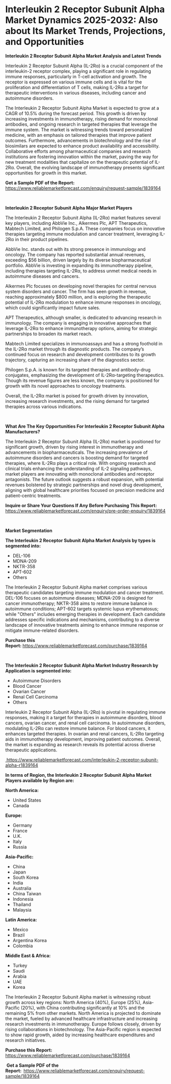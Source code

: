 <p><h1>Interleukin 2 Receptor Subunit Alpha Market Dynamics 2025-2032: Also about Its Market Trends, Projections, and Opportunities</h1></p><p><strong>Interleukin 2 Receptor Subunit Alpha Market Analysis and Latest Trends</strong></p>
<p><p>Interleukin 2 Receptor Subunit Alpha (IL-2Rα) is a crucial component of the interleukin-2 receptor complex, playing a significant role in regulating immune responses, particularly in T-cell activation and growth. The receptor is expressed on various immune cells and is vital for the proliferation and differentiation of T cells, making IL-2Rα a target for therapeutic interventions in various diseases, including cancer and autoimmune disorders.</p><p>The Interleukin 2 Receptor Subunit Alpha Market is expected to grow at a CAGR of 10.5% during the forecast period. This growth is driven by increasing investments in immunotherapy, rising demand for monoclonal antibodies, and ongoing research in targeted therapies that leverage the immune system. The market is witnessing trends toward personalized medicine, with an emphasis on tailored therapies that improve patient outcomes. Furthermore, advancements in biotechnology and the rise of biosimilars are expected to enhance product availability and accessibility. Collaborative efforts among pharmaceutical companies and research institutions are fostering innovation within the market, paving the way for new treatment modalities that capitalize on the therapeutic potential of IL-2Rα. Overall, the evolving landscape of immunotherapy presents significant opportunities for growth in this market.</p></p>
<p><strong>Get a Sample PDF of the Report:&nbsp;</strong> <a href="https://www.reliablemarketforecast.com/enquiry/request-sample/1839164?utm_campaign=2516&utm_medium=2&utm_source=Github&utm_content=ia&utm_term=19042025&utm_id=interleukin-2-receptor-subunit-alpha">https://www.reliablemarketforecast.com/enquiry/request-sample/1839164</a></p>
<p>&nbsp;</p>
<p><strong>Interleukin 2 Receptor Subunit Alpha Major Market Players</strong></p>
<p><p>The Interleukin 2 Receptor Subunit Alpha (IL-2Rα) market features several key players, including AbbVie Inc., Alkermes Plc, APT Therapeutics, Mabtech Limited, and Philogen S.p.A. These companies focus on innovative therapies targeting immune modulation and cancer treatment, leveraging IL-2Rα in their product pipelines.</p><p>AbbVie Inc. stands out with its strong presence in immunology and oncology. The company has reported substantial annual revenues, exceeding $56 billion, driven largely by its diverse biopharmaceutical portfolio. AbbVie is investing in expanding its immunotherapy pipeline, including therapies targeting IL-2Rα, to address unmet medical needs in autoimmune diseases and cancers.</p><p>Alkermes Plc focuses on developing novel therapies for central nervous system disorders and cancer. The firm has seen growth in revenue, reaching approximately $800 million, and is exploring the therapeutic potential of IL-2Rα modulation to enhance immune responses in oncology, which could significantly impact future sales.</p><p>APT Therapeutics, although smaller, is dedicated to advancing research in immunology. The company is engaging in innovative approaches that leverage IL-2Rα to enhance immunotherapy options, aiming for strategic partnerships to broaden its market reach.</p><p>Mabtech Limited specializes in immunoassays and has a strong foothold in the IL-2Rα market through its diagnostic products. The company’s continued focus on research and development contributes to its growth trajectory, capturing an increasing share of the diagnostics sector.</p><p>Philogen S.p.A. is known for its targeted therapies and antibody-drug conjugates, emphasizing the development of IL-2Rα-targeting therapeutics. Though its revenue figures are less known, the company is positioned for growth with its novel approaches to oncology treatments.</p><p>Overall, the IL-2Rα market is poised for growth driven by innovation, increasing research investments, and the rising demand for targeted therapies across various indications.</p></p>
<p>&nbsp;</p>
<p><strong>What Are The Key Opportunities For Interleukin 2 Receptor Subunit Alpha Manufacturers?</strong></p>
<p><p>The Interleukin 2 Receptor Subunit Alpha (IL-2Rα) market is positioned for significant growth, driven by rising interest in immunotherapy and advancements in biopharmaceuticals. The increasing prevalence of autoimmune disorders and cancers is boosting demand for targeted therapies, where IL-2Rα plays a critical role. With ongoing research and clinical trials enhancing the understanding of IL-2 signaling pathways, market players are innovating with monoclonal antibodies and receptor antagonists. The future outlook suggests a robust expansion, with potential revenues bolstered by strategic partnerships and novel drug development, aligning with global healthcare priorities focused on precision medicine and patient-centric treatments.</p></p>
<p><strong>Inquire or Share Your Questions If Any Before Purchasing This Report:</strong> <a href="https://www.reliablemarketforecast.com/enquiry/pre-order-enquiry/1839164?utm_campaign=2516&utm_medium=2&utm_source=Github&utm_content=ia&utm_term=19042025&utm_id=interleukin-2-receptor-subunit-alpha">https://www.reliablemarketforecast.com/enquiry/pre-order-enquiry/1839164</a></p>
<p>&nbsp;</p>
<p><strong>Market Segmentation</strong></p>
<p><strong>The Interleukin 2 Receptor Subunit Alpha Market Analysis by types is segmented into:</strong></p>
<p><ul><li>DEL-106</li><li>MDNA-209</li><li>NKTR-358</li><li>APT-602</li><li>Others</li></ul></p>
<p><p>The Interleukin 2 Receptor Subunit Alpha market comprises various therapeutic candidates targeting immune modulation and cancer treatment. DEL-106 focuses on autoimmune diseases; MDNA-209 is designed for cancer immunotherapy; NKTR-358 aims to restore immune balance in autoimmune conditions; APT-602 targets systemic lupus erythematosus; while "Others" includes emerging therapies in development. Each candidate addresses specific indications and mechanisms, contributing to a diverse landscape of innovative treatments aiming to enhance immune response or mitigate immune-related disorders.</p></p>
<p><strong>Purchase this Report:&nbsp;</strong><a href="https://www.reliablemarketforecast.com/purchase/1839164?utm_campaign=2516&utm_medium=2&utm_source=Github&utm_content=ia&utm_term=19042025&utm_id=interleukin-2-receptor-subunit-alpha">https://www.reliablemarketforecast.com/purchase/1839164</a></p>
<p>&nbsp;</p>
<p><strong>The Interleukin 2 Receptor Subunit Alpha Market Industry Research by Application is segmented into:</strong></p>
<p><ul><li>Autoimmune Disorders</li><li>Blood Cancer</li><li>Ovarian Cancer</li><li>Renal Cell Carcinoma</li><li>Others</li></ul></p>
<p><p>Interleukin 2 Receptor Subunit Alpha (IL-2Rα) is pivotal in regulating immune responses, making it a target for therapies in autoimmune disorders, blood cancers, ovarian cancer, and renal cell carcinoma. In autoimmune disorders, modulating IL-2Rα can restore immune balance. For blood cancers, it enhances targeted therapies. In ovarian and renal cancers, IL-2Rα targeting aids in immunotherapy development, improving patient outcomes. Overall, the market is expanding as research reveals its potential across diverse therapeutic applications.</p></p>
<p><a href="https://www.reliablemarketforecast.com/interleukin-2-receptor-subunit-alpha-r1839164?utm_campaign=2516&utm_medium=2&utm_source=Github&utm_content=ia&utm_term=19042025&utm_id=interleukin-2-receptor-subunit-alpha">&nbsp;https://www.reliablemarketforecast.com/interleukin-2-receptor-subunit-alpha-r1839164</a></p>
<p><strong>In terms of Region, the Interleukin 2 Receptor Subunit Alpha Market Players available by Region are:</strong></p>
<p>
    <p> <strong> North America: </strong>
        <ul>
            <li>United States</li>
            <li>Canada</li>
        </ul>
        </p> 
    <p> <strong> Europe: </strong>
        <ul>
            <li>Germany</li>
            <li>France</li>
            <li>U.K.</li>
            <li>Italy</li>
            <li>Russia</li>
        </ul>
        </p> 
    <p> <strong> Asia-Pacific: </strong>
        <ul>
            <li>China</li>
            <li>Japan</li>
            <li>South Korea</li>
            <li>India</li>
            <li>Australia</li>
            <li>China Taiwan</li>
            <li>Indonesia</li>
            <li>Thailand</li>
            <li>Malaysia</li>
        </ul>
        </p> 
    <p> <strong> Latin America: </strong>
        <ul>
            <li>Mexico</li>
            <li>Brazil</li>
            <li>Argentina Korea</li>
            <li>Colombia</li>
        </ul>
        </p> 
    <p> <strong> Middle East & Africa: </strong>
        <ul>
            <li>Turkey</li>
            <li>Saudi</li>
            <li>Arabia</li>
            <li>UAE</li>
            <li>Korea</li>
        </ul>
    </p>
    </p>
<p><p>The Interleukin 2 Receptor Subunit Alpha market is witnessing robust growth across key regions: North America (40%), Europe (25%), Asia-Pacific (20%), with China contributing significantly at 10% and the remaining 5% from other markets. North America is projected to dominate the market, fueled by advanced healthcare infrastructure and increasing research investments in immunotherapy. Europe follows closely, driven by rising collaborations in biotechnology. The Asia-Pacific region is expected to show rapid growth, aided by increasing healthcare expenditures and research initiatives.</p></p>
<p><strong>Purchase this Report: </strong><a href="https://www.reliablemarketforecast.com/purchase/1839164?utm_campaign=2516&utm_medium=2&utm_source=Github&utm_content=ia&utm_term=19042025&utm_id=interleukin-2-receptor-subunit-alpha">https://www.reliablemarketforecast.com/purchase/1839164</a></p>
<p>&nbsp;<strong>Get a Sample PDF of the Report:&nbsp;&nbsp;</strong><a href="https://www.reliablemarketforecast.com/enquiry/request-sample/1839164?utm_campaign=2516&utm_medium=2&utm_source=Github&utm_content=ia&utm_term=19042025&utm_id=interleukin-2-receptor-subunit-alpha">https://www.reliablemarketforecast.com/enquiry/request-sample/1839164</a></p>
<p><strong></strong></p>
<p><p></p><p></p><p></p></p>